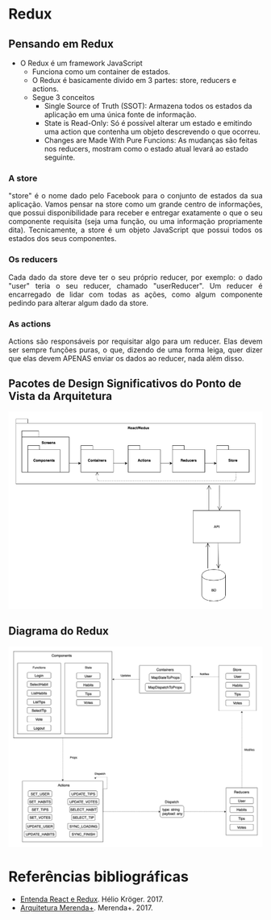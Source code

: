 # Redux

## Pensando em Redux

* O Redux é um framework JavaScript
  * Funciona como um container de estados.
  * O Redux é basicamente divido em 3 partes: store, reducers e actions.
  * Segue 3 conceitos
    * Single Source of Truth (SSOT): Armazena todos os estados da aplicação em uma única fonte de informação.
    * State is Read-Only: Só é possível alterar um estado e emitindo uma action que contenha um objeto descrevendo o que ocorreu.
    * Changes are Made With Pure Funcions: As mudanças são feitas nos reducers, mostram como o estado atual levará ao estado seguinte.

### A store
<p align="justify">"store" é o nome dado pelo Facebook para o conjunto de estados da sua aplicação. Vamos pensar na store como um grande centro de informações, que possui disponibilidade para receber e entregar exatamente o que o seu componente requisita (seja uma função, ou uma informação propriamente dita). Tecnicamente, a store é um objeto JavaScript que possui todos os estados dos seus componentes.</p>

### Os reducers
<p align="justify">Cada dado da store deve ter o seu próprio reducer, por exemplo: o dado "user" teria o seu reducer, chamado "userReducer". Um reducer é encarregado de lidar com todas as ações, como algum componente pedindo para alterar algum dado da store.</p>

### As actions
<p align="justify">Actions são responsáveis por requisitar algo para um reducer. Elas devem ser sempre funções puras, o que, dizendo de uma forma leiga, quer dizer que elas devem APENAS enviar os dados ao reducer, nada além disso.</p>

## Pacotes de Design Significativos do Ponto de Vista da Arquitetura

![Diagrama de pacotes](../assets/img/arq/Diagrama-pacotes.png)

## Diagrama do Redux

![Diagrama do redux](../assets/img/arq/Diagrama-pacotes-redux.png)

# Referências bibliográficas

* [Entenda React e Redux](https://medium.com/@hliojnior_34681/entenda-react-e-redux-de-uma-vez-por-todas-c761bc3194ca). Hélio Kröger. 2017.
* [Arquitetura Merenda+](https://github.com/fga-eps-mds/2017.2-MerendaMais/wiki/Documento-de-Arquitetura). Merenda+. 2017.